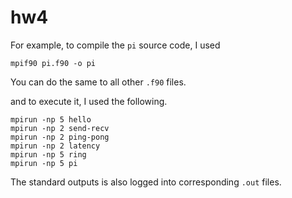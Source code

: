 # hw4

For example, to compile the `pi` source code, I used

```
mpif90 pi.f90 -o pi
```

You can do the same to all other `.f90` files.  

and to execute it, I used the following.

```
mpirun -np 5 hello 
mpirun -np 2 send-recv
mpirun -np 2 ping-pong
mpirun -np 2 latency
mpirun -np 5 ring
mpirun -np 5 pi
```

The standard outputs is also logged into corresponding `.out` files.   
